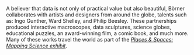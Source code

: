 A believer that data is not only of practical value but also beautiful, Börner collaborates with artists and designers from around the globe, talents such as: Ingo Gunther, Ward Shelley, and Philip Beesley. These partnerships produced interactive macroscopes, data sculptures, science globes, educational puzzles, an award-winning film, a comic book, and much more. Many of these works travel the world as part of the [*Places & Spaces: Mapping Science exhibit*](https://scimaps.org "Places & Spaces exhibit site").
